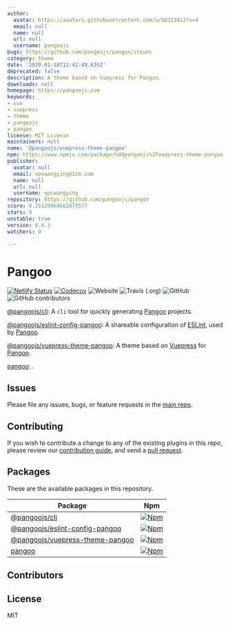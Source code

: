 ```yaml
---
author:
  avatar: https://avatars.githubusercontent.com/u/56213412?v=4
  email: null
  name: null
  url: null
  username: pangoojs
bugs: https://github.com/pangoojs/pangoo/issues
category: theme
date: '2020-01-18T12:42:49.635Z'
deprecated: false
description: A theme based on Vuepress for Pangoo.
downloads: null
homepage: https://pangoojs.com
keywords:
- vue
- vuepress
- theme
- pangoojs
- pangoo
license: MIT License
maintainers: null
name: '@pangoojs/vuepress-theme-pangoo'
npm: https://www.npmjs.com/package/%40pangoojs%2Fvuepress-theme-pangoo
publisher:
  avatar: null
  email: upcwangying@126.com
  name: null
  url: null
  username: upcwangying
repository: https://github.com/pangoojs/pangoo
score: 0.25129964662075577
stars: 0
unstable: true
version: 0.0.3
watchers: 0

---
```


# Pangoo

[![Netlify Status](https://api.netlify.com/api/v1/badges/39c9748b-5716-4f45-a590-fe636deb1b01/deploy-status)](https://app.netlify.com/sites/pangoojs/deploys)
[![Codecov](https://img.shields.io/codecov/c/gh/pangoojs/pangoo)](https://codecov.io/gh/pangoojs/pangoo)
![Website](https://img.shields.io/website?url=https%3A%2F%2Fpangoojs.com)
![Travis (.org)](https://img.shields.io/travis/pangoojs/pangoo)
![GitHub](https://img.shields.io/github/license/pangoojs/pangoo)
![GitHub contributors](https://img.shields.io/github/contributors/pangoojs/pangoo)

[@pangoojs/cli](packages/@pangoojs/cli): A `cli` tool for quickly generating [Pangoo](https://pangoojs.com) projects.

[@pangoojs/eslint-config-pangoo](packages/@pangoojs/eslint-config-pangoo): A shareable configuration of [ESLint](https://eslint.org), used by [Pangoo](https://pangoojs.com).

[@pangoojs/vuepress-theme-pangoo](packages/@pangoojs/vuepress-theme-pangoo): A theme based on [Vuepress](https://vuepress.vuejs.org) for [Pangoo](https://pangoojs.com).

[pangoo](packages/pangoo): .

## Issues

Please file any issues, bugs, or feature requests in the [main
repo](https://github.com/pangoojs/pangoo/issues/new).

## Contributing

If you wish to contribute a change to any of the existing plugins in this repo,
please review our [contribution guide](https://github.com/pangoojs/pangoo/blob/master/.github/CONTRIBUTING.md),
and send a [pull request](https://github.com/pangoojs/pangoo/pulls).

## Packages
These are the available packages in this repository.

| Package | Npm |
|--------|-----|
| [@pangoojs/cli](packages/@pangoojs/cli) | [![Npm](https://img.shields.io/npm/v/@pangoojs/cli)](https://www.npmjs.com/package/@pangoojs/cli) |
| [@pangoojs/eslint-config-pangoo](packages/@pangoojs/eslint-config-pangoo) | [![Npm](https://img.shields.io/npm/v/@pangoojs/eslint-config-pangoo)](https://www.npmjs.com/package/@pangoojs/eslint-config-pangoo) |
| [@pangoojs/vuepress-theme-pangoo](packages/@pangoojs/vuepress-theme-pangoo) | [![Npm](https://img.shields.io/npm/v/@pangoojs/vuepress-theme-pangoo)](https://www.npmjs.com/package/@pangoojs/vuepress-theme-pangoo) |
| [pangoo](packages/pangoo) | [![Npm](https://img.shields.io/npm/v/pangoo)](https://www.npmjs.com/package/pangoo) |

## Contributors

<!-- ALL-CONTRIBUTORS-LIST:START - Do not remove or modify this section -->
<!-- prettier-ignore-start -->
<!-- markdownlint-disable -->

<!-- markdownlint-enable -->
<!-- prettier-ignore-end -->
<!-- ALL-CONTRIBUTORS-LIST:END -->

## License

MIT
